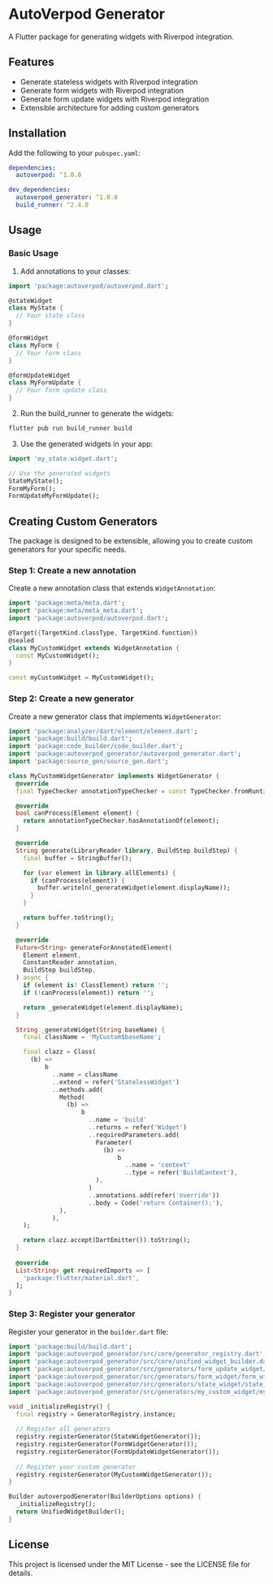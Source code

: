 <!-- 
This README describes the package. If you publish this package to pub.dev,
this README's contents appear on the landing page for your package.

For information about how to write a good package README, see the guide for
[writing package pages](https://dart.dev/tools/pub/writing-package-pages). 

For general information about developing packages, see the Dart guide for
[creating packages](https://dart.dev/guides/libraries/create-packages)
and the Flutter guide for
[developing packages and plugins](https://flutter.dev/to/develop-packages). 
-->

# AutoVerpod Generator

A Flutter package for generating widgets with Riverpod integration.

## Features

- Generate stateless widgets with Riverpod integration
- Generate form widgets with Riverpod integration
- Generate form update widgets with Riverpod integration
- Extensible architecture for adding custom generators

## Installation

Add the following to your `pubspec.yaml`:

```yaml
dependencies:
  autoverpod: ^1.0.0

dev_dependencies:
  autoverpod_generator: ^1.0.0
  build_runner: ^2.4.0
```

## Usage

### Basic Usage

1. Add annotations to your classes:

```dart
import 'package:autoverpod/autoverpod.dart';

@stateWidget
class MyState {
  // Your state class
}

@formWidget
class MyForm {
  // Your form class
}

@formUpdateWidget
class MyFormUpdate {
  // Your form update class
}
```

2. Run the build_runner to generate the widgets:

```bash
flutter pub run build_runner build
```

3. Use the generated widgets in your app:

```dart
import 'my_state.widget.dart';

// Use the generated widgets
StateMyState();
FormMyForm();
FormUpdateMyFormUpdate();
```

## Creating Custom Generators

The package is designed to be extensible, allowing you to create custom generators for your specific needs.

### Step 1: Create a new annotation

Create a new annotation class that extends `WidgetAnnotation`:

```dart
import 'package:meta/meta.dart';
import 'package:meta/meta_meta.dart';
import 'package:autoverpod/autoverpod.dart';

@Target({TargetKind.classType, TargetKind.function})
@sealed
class MyCustomWidget extends WidgetAnnotation {
  const MyCustomWidget();
}

const myCustomWidget = MyCustomWidget();
```

### Step 2: Create a new generator

Create a new generator class that implements `WidgetGenerator`:

```dart
import 'package:analyzer/dart/element/element.dart';
import 'package:build/build.dart';
import 'package:code_builder/code_builder.dart';
import 'package:autoverpod_generator/autoverpod_generator.dart';
import 'package:source_gen/source_gen.dart';

class MyCustomWidgetGenerator implements WidgetGenerator {
  @override
  final TypeChecker annotationTypeChecker = const TypeChecker.fromRuntime(MyCustomWidget);

  @override
  bool canProcess(Element element) {
    return annotationTypeChecker.hasAnnotationOf(element);
  }

  @override
  String generate(LibraryReader library, BuildStep buildStep) {
    final buffer = StringBuffer();

    for (var element in library.allElements) {
      if (canProcess(element)) {
        buffer.writeln(_generateWidget(element.displayName));
      }
    }

    return buffer.toString();
  }

  @override
  Future<String> generateForAnnotatedElement(
    Element element,
    ConstantReader annotation,
    BuildStep buildStep,
  ) async {
    if (element is! ClassElement) return '';
    if (!canProcess(element)) return '';

    return _generateWidget(element.displayName);
  }

  String _generateWidget(String baseName) {
    final className = 'MyCustom$baseName';

    final clazz = Class(
      (b) =>
          b
            ..name = className
            ..extend = refer('StatelessWidget')
            ..methods.add(
              Method(
                (b) =>
                    b
                      ..name = 'build'
                      ..returns = refer('Widget')
                      ..requiredParameters.add(
                        Parameter(
                          (b) =>
                              b
                                ..name = 'context'
                                ..type = refer('BuildContext'),
                        ),
                      )
                      ..annotations.add(refer('override'))
                      ..body = Code('return Container();'),
              ),
            ),
    );

    return clazz.accept(DartEmitter()).toString();
  }
  
  @override
  List<String> get requiredImports => [
    'package:flutter/material.dart',
  ];
}
```

### Step 3: Register your generator

Register your generator in the `builder.dart` file:

```dart
import 'package:build/build.dart';
import 'package:autoverpod_generator/src/core/generator_registry.dart';
import 'package:autoverpod_generator/src/core/unified_widget_builder.dart';
import 'package:autoverpod_generator/src/generators/form_update_widget/form_update_widget_generator.dart';
import 'package:autoverpod_generator/src/generators/form_widget/form_widget_generator.dart';
import 'package:autoverpod_generator/src/generators/state_widget/state_widget_generator.dart';
import 'package:autoverpod_generator/src/generators/my_custom_widget/my_custom_widget_generator.dart';

void _initializeRegistry() {
  final registry = GeneratorRegistry.instance;
  
  // Register all generators
  registry.registerGenerator(StateWidgetGenerator());
  registry.registerGenerator(FormWidgetGenerator());
  registry.registerGenerator(FormUpdateWidgetGenerator());
  
  // Register your custom generator
  registry.registerGenerator(MyCustomWidgetGenerator());
}

Builder autoverpodGenerator(BuilderOptions options) {
  _initializeRegistry();
  return UnifiedWidgetBuilder();
}
```

## License

This project is licensed under the MIT License - see the LICENSE file for details.
